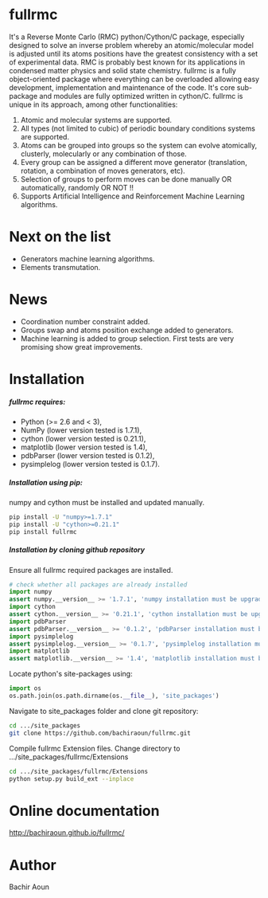 fullrmc
=======
It's a Reverse Monte Carlo (RMC) python/Cython/C package, especially designed to solve an inverse 
problem whereby an atomic/molecular model is adjusted until its atoms positions have the greatest 
consistency with a set of experimental data. RMC is probably best known for its applications in 
condensed matter physics and solid state chemistry. fullrmc is a fully object-oriented package 
where everything can be overloaded allowing easy development, implementation and maintenance of the code. 
It's core sub-package and modules are fully optimized written in cython/C. fullrmc is unique in its approach, 
among other functionalities:

1. Atomic and molecular systems are supported.
2. All types (not limited to cubic) of periodic boundary conditions systems are supported.
3. Atoms can be grouped into groups so the system can evolve atomically, clusterly, molecularly or any combination of those.
4. Every group can be assigned a different move generator (translation, rotation, a combination of moves generators, etc).
5. Selection of groups to perform moves can be done manually OR automatically, randomly OR NOT !!
6. Supports Artificial Intelligence and Reinforcement Machine Learning algorithms. 

Next on the list
================
* Generators machine learning algorithms.
* Elements transmutation.

News
====
* Coordination number constraint added.
* Groups swap and atoms position exchange added to generators.
* Machine learning is added to group selection. First tests are very promising show great improvements.

Installation
============
##### fullrmc requires:
* Python (>= 2.6 and < 3),
* NumPy (lower version tested is 1.7.1),
* cython (lower version tested is 0.21.1),
* matplotlib (lower version tested is 1.4),
* pdbParser (lower version tested is 0.1.2),
* pysimplelog (lower version tested is 0.1.7).

##### Installation using pip:
numpy and cython must be installed and updated manually. 

```bash
pip install -U "numpy>=1.7.1"
pip install -U "cython>=0.21.1"
pip install fullrmc
```

##### Installation by cloning github repository
Ensure all fullrmc required packages are installed.
```python
# check whether all packages are already installed
import numpy
assert numpy.__version__ >= '1.7.1', 'numpy installation must be upgraded'
import cython
assert cython.__version__ >= '0.21.1', 'cython installation must be upgraded'
import pdbParser
assert pdbParser.__version__ >= '0.1.2', 'pdbParser installation must be upgraded'
import pysimplelog
assert pysimplelog.__version__ >= '0.1.7', 'pysimplelog installation must be upgraded'
import matplotlib
assert matplotlib.__version__ >= '1.4', 'matplotlib installation must be upgraded'
```
Locate python's site-packages using:
```python
import os
os.path.join(os.path.dirname(os.__file__), 'site_packages')
```
Navigate to site_packages folder and clone git repository:
```bash
cd .../site_packages
git clone https://github.com/bachiraoun/fullrmc.git  
``` 
Compile fullrmc Extension files. Change directory to .../site_packages/fullrmc/Extensions
```bash
cd .../site_packages/fullrmc/Extensions
python setup.py build_ext --inplace 
```

Online documentation
====================
http://bachiraoun.github.io/fullrmc/

Author
======
Bachir Aoun

